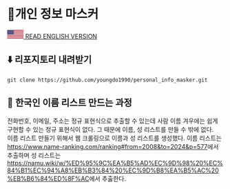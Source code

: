 # 👮개인 정보 마스커
<a href="./README_eng.md"><img src="./img/flags/us.png" height="20px"></img> READ ENGLISH VERSION</a>
## ⬇️ 리포지토리 내려받기
```
git clone https://github.com/youngdo1990/personal_info_masker.git
```
## 📄 한국인 이름 리스트 만드는 과정
전화번호, 이메일, 주소는 정규 표현식으로 추출할 수 있는데 사람 이름 겨우에는 쉽게 구현할 수 있는 정규 표현식이 없다. 그 때문에 이름, 성 리스트를 만들 수 밖에 없다.<br />
이름 리스트 만들기 위해서 웹 크롤링으로 이름과 성 리스트를 생성했다. 이름 리스트는 <a href="https://www.name-ranking.com/ranking#from=2008&to=2024&p=577">https://www.name-ranking.com/ranking#from=2008&to=2024&p=577</a>에서 추출하며 성 리스트는 <a href="https://namu.wiki/w/%ED%95%9C%EA%B5%AD%EC%9D%98%20%EC%84%B1%EC%94%A8%EB%B3%84%20%EC%9D%B8%EA%B5%AC%20%EB%B6%84%ED%8F%AC">https://namu.wiki/w/%ED%95%9C%EA%B5%AD%EC%9D%98%20%EC%84%B1%EC%94%A8%EB%B3%84%20%EC%9D%B8%EA%B5%AC%20%EB%B6%84%ED%8F%AC</a>에서 추춣한다.
